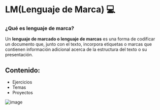 # LM(Lenguaje de Marca) 💻

### ¿Qué es lenguaje de marca?
Un **lenguaje de marcado o lenguaje de marcas** es una forma de codificar un documento que, junto con el texto, incorpora etiquetas o marcas que contienen información adicional acerca de la estructura del texto o su presentación.

## Contenido: 
- Ejercicios
- Temas
- Proyectos

![image](https://ieeesb-uniovi.es/wp-content/uploads/2013/10/html5-css3-js_juntos.png)